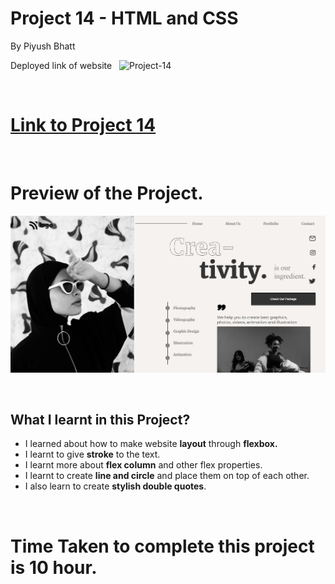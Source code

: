 


# Project 14 - HTML and CSS

By Piyush Bhatt

Deployed link of website &nbsp; ![Project-14](https://img.shields.io/badge/Project-14-%23e6a5ff)

<br>

# [Link to Project 14](https://dance-homepage-pi.vercel.app/)

<br>

# Preview of the Project.

![Preview](./preview.png)

<br>

## What I learnt in this Project?

- I learned about how to make website **layout** through **flexbox.**
- I learnt to give **stroke** to the text.
- I learnt more about **flex column** and other flex properties.
- I learnt to create **line and circle** and place them on top of each other.
- I also learn to create **stylish double quotes**.

<br> 

# Time Taken to complete  this project is 10 hour.